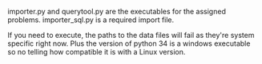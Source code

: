 
importer.py and querytool.py are the executables for the assigned problems. 
importer_sql.py is a required import file. 

If you need to execute, the paths to the data files will fail as they're system specific right now. 
Plus the version of python 34 is a windows executable so no telling how compatible it is with a Linux version. 
